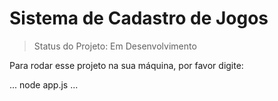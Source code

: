 <h1>Sistema de Cadastro de Jogos</h1>

> Status do Projeto: Em Desenvolvimento

Para rodar esse projeto na sua máquina, por favor digite:

...
node app.js
...

